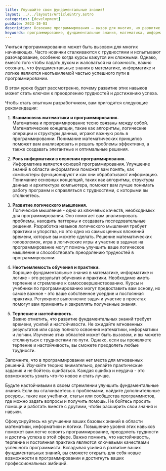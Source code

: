 ```yaml
---
title: Улучшайте свои фундаментальные знания!
layout: ../../layouts/ArticleEntry.astro
categories: [development]
pubDate: 2023-10-03
description: Освоение программирования – вызов для многих, но развитие фундаментальных знаний в математике, информатике и логике становится ключом к успешной карьере. Практика, терпение и настойчивость в учебе помогут вам преодолеть трудности и стать опытным разработчиком.
keywords: программирование, фундаментальные знания, математика, информатика, логика, разработчик, разработка
---
```


Учиться программированию может быть вызовом для многих начинающих. Часто новички сталкиваются с трудностями и испытывают разочарование, особенно когда курсы кажутся им сложными. Однако, вместо того чтобы падать духом и жаловаться на сложность, важно осознать, что фундаментальные знания в математике, информатике и логике являются неотъемлемой частью успешного пути в программировании.

В этом уроке будет рассмотренно, почему развитие этих навыков может стать ключом к преодолению трудностей и достижению успеха.

Чтобы стать опытным разработчиком, вам пригодятся следующие рекомендации:

1. **Взаимосвязь математики и программирования.**  
Математика и программирование тесно связаны между собой. Математические концепции, такие как алгоритмы, логические операции и структуры данных, играют важную роль в программировании. Понимание математических принципов поможет вам анализировать и решать проблемы эффективно, а также создавать элегантные и оптимальные решения.

2. **Роль информатики в освоении программирования.**  
Информатика является основой программирования. Улучшение знаний в области информатики поможет вам понять, как компьютеры функционируют и как они обрабатывают информацию. Понимание основных концепций, таких как алгоритмы, структуры данных и архитектура компьютера, поможет вам лучше понимать работу программ и справляться с трудностями, с которыми вы столкнетесь.

3. **Развитие логического мышления.**  
Логическое мышление - одно из ключевых качеств, необходимых для программирования. Оно помогает вам анализировать проблемы, находить паттерны и создавать последовательные решения. Разработка навыков логического мышления требует практики и упорства, но это одно из самых ценных вложений времени, которые вы можете сделать. Решение математических головоломок, игра в логические игры и участие в задачах на программирование могут помочь улучшить ваше логическое мышление и способствовать преодолению трудностей в программировании.

4. **Неотъемлемость обучения и практики.**  
Хорошие фундаментальные знания в математике, информатике и логике - это результат обучения и практики. Необходимо иметь терпение и стремление к самосовершенствованию. Курсы и учебники по программированию могут предоставить вам основу, но самое важное - это ваше собственное усердие и постоянная практика. Регулярное выполнение задач и участие в проектах помогут вам применять и закреплять полученные знания.

5. **Терпение и настойчивость.**  
Важно отметить, что развитие фундаментальных знаний требует времени, усилий и настойчивости. Не ожидайте мгновенных результатов или сразу полного освоения математики, информатики и логики. Изучение этих областей может быть вызовом, и вы можете столкнуться с трудностями по пути. Однако, если вы проявляете терпение и настойчивость, вы сможете преодолеть любые трудности.

Запомните, что в программировании нет места для мгновенных решений. Изучайте теорию внимательно, делайте практические задания и не бойтесь ошибаться. Каждая ошибка и неудача - это возможность узнать что-то новое и стать лучше.

Будьте настойчивыми в своем стремлении улучшить фундаментальные знания. Если вы сталкиваетесь с проблемами, найдите дополнительные ресурсы, такие как учебники, статьи или сообщества программистов, где можно задать вопросы и получить помощь. Не бойтесь просить помощи и работать вместе с другими, чтобы расширить свои знания и навыки.

Сфокусируйтесь на улучшении ваших базовых знаний в области математики, информатики и логики. Повышение уровня этих навыков поможет вам легче освоить программирование, преодолеть трудности и достичь успеха в этой сфере. Важно помнить, что настойчивость, терпение и постоянная практика являются ключевыми качествами успешного программиста. Вкладывая усилия в развитие ваших фундаментальных знаний, вы сможете открыть для себя новые возможности в программировании и достигнуть ваших профессиональных амбиций. 